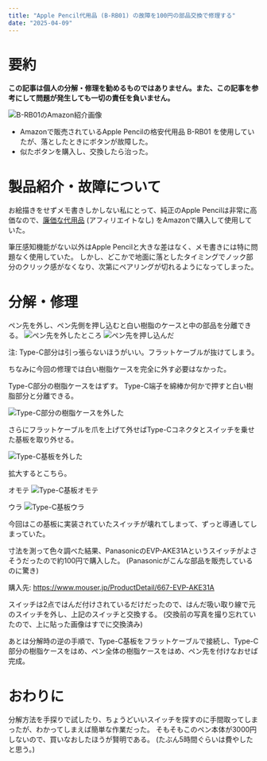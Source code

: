 ```yaml
---
title: "Apple Pencil代用品 (B-RB01) の故障を100円の部品交換で修理する"
date: "2025-04-09"
---
```


# 要約
**この記事は個人の分解・修理を勧めるものではありません。また、この記事を参考にして問題が発生しても一切の責任を負いません。**

![B-RB01のAmazon紹介画像](./images/B-RB01-amazon-image-001.jpg)

- Amazonで販売されているApple Pencilの格安代用品 B-RB01 を使用していたが、落としたときにボタンが故障した。
- 似たボタンを購入し、交換したら治った。


# 製品紹介・故障について

お絵描きをせずメモ書きしかしない私にとって、純正のApple Pencilは非常に高価なので、[廉価な代用品](https://www.amazon.co.jp/dp/B0BZCRHVWC
) (アフィリエイトなし) をAmazonで購入して使用していた。

筆圧感知機能がない以外はApple Pencilと大きな差はなく、メモ書きには特に問題なく使用していた。
しかし、どこかで地面に落としたタイミングでノック部分のクリック感がなくなり、次第にペアリングが切れるようになってしまった。

# 分解・修理

ペン先を外し、ペン先側を押し込むと白い樹脂のケースと中の部品を分離できる。
![ペン先を外したところ](./images/IMG_0085.jpg)
![ペン先を押し込んだ](./images/IMG_0086.jpg)

注: Type-C部分は引っ張らないほうがいい。フラットケーブルが抜けてしまう。

ちなみに今回の修理では白い樹脂ケースを完全に外す必要はなかった。

Type-C部分の樹脂ケースをはずす。
Type-C端子を綿棒か何かで押すと白い樹脂部分と分離できる。

![Type-C部分の樹脂ケースを外した](./images/IMG_0087.jpg)

さらにフラットケーブルを爪を上げて外せばType-Cコネクタとスイッチを乗せた基板を取り外せる。

![Type-C基板を外した](./images/IMG_0088.jpg)

拡大するとこちら。

オモテ
![Type-C基板オモテ](./images/IMG_0089.jpg)

ウラ
![Type-C基板ウラ](./images/IMG_0090.jpg)

今回はこの基板に実装されていたスイッチが壊れてしまって、ずっと導通してしまっていた。

寸法を測って色々調べた結果、PanasonicのEVP-AKE31Aというスイッチがよさそうだったので約100円で購入した。 (Panasonicがこんな部品を販売しているのに驚き)

購入先: https://www.mouser.jp/ProductDetail/667-EVP-AKE31A

スイッチは2点ではんだ付けされているだけだったので、はんだ吸い取り線で元のスイッチを外し、上記のスイッチと交換する。
(交換前の写真を撮り忘れていたので、上に貼った画像はすでに交換済み)

あとは分解時の逆の手順で、Type-C基板をフラットケーブルで接続し、Type-C部分の樹脂ケースをはめ、ペン全体の樹脂ケースをはめ、ペン先を付けなおせば完成。

# おわりに
分解方法を手探りで試したり、ちょうどいいスイッチを探すのに手間取ってしまったが、わかってしまえば簡単な作業だった。
そもそもこのペン本体が3000円しないので、買いなおしたほうが賢明である。 (たぶん5時間ぐらいは費やしたと思う。)